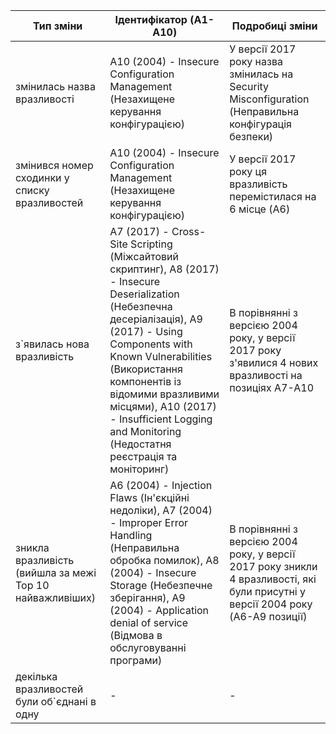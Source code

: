 | Тип зміни                                                | Ідентифікатор (A1-A10)                                                                                                                                                                                                                                                                                                                | Подробиці зміни                                                                                                                 |
|----------------------------------------------------------|---------------------------------------------------------------------------------------------------------------------------------------------------------------------------------------------------------------------------------------------------------------------------------------------------------------------------------------|---------------------------------------------------------------------------------------------------------------------------------|
| змінилась назва вразливості                              | A10 (2004) - Insecure Configuration Management (Незахищене керування конфігурацією)                                                                                                                                                                                                                                                   | У версії 2017 року назва змінилась на Security Misconfiguration (Неправильна конфігурація безпеки)                              |
| змінився номер сходинки у списку вразливостей            | A10 (2004) - Insecure Configuration Management (Незахищене керування конфігурацією)                                                                                                                                                                                                                                                   | У версії 2017 року ця вразливість перемістилася на 6 місце (A6)                                                                 |
| з`явилась нова вразливість                               | A7 (2017) - Cross-Site Scripting (Міжсайтовий скриптинг), A8 (2017) - Insecure Deserialization (Небезпечна десеріалізація), A9 (2017) - Using Components with Known Vulnerabilities (Використання компонентів із відомими вразливими місцями), A10 (2017) - Insufficient Logging and Monitoring (Недостатня реєстрація та моніторинг) | В порівнянні з версією 2004 року, у версії 2017 року з'явилися 4 нових вразливості на позиціях A7-A10                           |
| зникла вразливість (вийшла за межі Top 10 найважливіших) | A6 (2004) - Injection Flaws (Ін'єкційні недоліки), A7 (2004) - Improper Error Handling (Неправильна обробка помилок), A8 (2004) - Insecure Storage (Небезпечне зберігання), A9 (2004) - Application denial of service (Відмова в обслуговуванні програми)                                                                             | В порівнянні з версією 2004 року, у версії 2017 року зникли 4 вразливості, які були присутні у версії 2004 року (A6-A9 позиції) |
| декілька вразливостей були об`єднані в одну              | -                                                                                                                                                                                                                                                                                                                                     | -                                                                                                                               |
